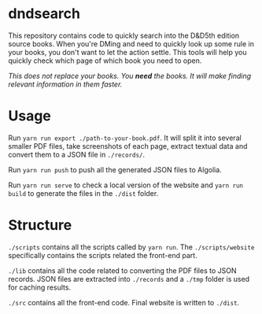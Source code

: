 # dndsearch

This repository contains code to quickly search into the D&D5th edition source
books. When you're DMing and need to quickly look up some rule in your books,
you don't want to let the action settle. This tools will help you quickly check
which page of which book you need to open.

_This does not replace your books. You **need** the books. It will make finding
relevant information in them faster._

# Usage

Run `yarn run export ./path-to-your-book.pdf`. It will split it into several smaller
PDF files, take screenshots of each page, extract textual data and convert them
to a JSON file in `./records/`.

Run `yarn run push` to push all the generated JSON files to Algolia.

Run `yarn run serve` to check a local version of the website and `yarn run
build` to generate the files in the `./dist` folder.

# Structure

`./scripts` contains all the scripts called by `yarn run`. The
`./scripts/website` specifically contains the scripts related the front-end
part.

`./lib` contains all the code related to converting the PDF files to JSON
records. JSON files are extracted into `./records` and a `./tmp` folder is used
for caching results.

`./src` contains all the front-end code. Final website is written to `./dist`.


